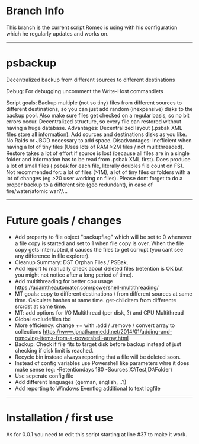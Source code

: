 # Branch Info
This branch is the current script Romeo is using with his configuration which he regularly updates and works on.

---------------

# psbackup
Decentralized backup from different sources to different destinations

Debug: For debugging uncomment the Write-Host commandlets

Script goals: Backup multiple (not so tiny) files from different sources to different destinations, so you can just add random (inexpensive) disks to the backup pool. Also make sure files get checked on a regular basis, so no bit errors occur. Decentralized structure, so every file can restored without having a huge database.
Advantages: Decentralized layout (.psbak XML files store all information). Add sources and destinations disks as you like. No Raids or JBOD necessary to add space.
Disadvantages: Inefficient when having a lot of tiny files (Uses lots of RAM >2M files / not multithreaded). Restore takes a lot of effort if source is lost (because all files are in a single folder and information has to be read from .psbak XML first). Does produce a lot of small files (.psbak for each file, literally doubles file count on FS).
Not recommended for: a lot of files (>1M), a lot of tiny files or folders with a lot of changes (eg >20 user working on files).
Please dont forget to do a proper backup to a different site (geo redundant), in case of fire/water/atomic war?/... 

-------------------

# Future goals / changes

* Add property to file object "backupflag" which will be set to 0 whenever a file copy is started and set to 1 when file copy is over. When the file copy gets interrupted, it causes the files to get corrupt (you cant see any difference in file explorer).
* Cleanup Summary: DST Orphan Files / PSBak, 
* Add report to manually check about deleted files (retention is OK but you might not notice after a long period of time).
* Add multithreading for better cpu usage https://adamtheautomator.com/powershell-multithreading/
* MT goals: copy to different destinations / from different sources at same time. Calculate hashes at same time. get-childitem from differente src/dst at same time.
* MT: add options for I/O Multithread (per disk, ?) and CPU Multithread 
* Global excludefiles tbd
* More efficiency: change += with .add / .remove / convert array to collections https://www.jonathanmedd.net/2014/01/adding-and-removing-items-from-a-powershell-array.html
* Backup: Check if file fits to target disk before backup instead of just checking if disk limit is reached.
* Recycle bin instead always reporting that a file will be deleted soon.
* Instead of config variables use Powershell like parameters whre it does make sense (eg: -Retentiondays 180 -Sources X:\Test,D:\Folder)
* Use seperate config file
* Add different languages (german, english, ..?)
* Add reporting to Windows Eventlog additional to text logfile

-------------------

# Installation / first use
As for 0.0.1 you need to edit this script starting at line #37 to make it work.
